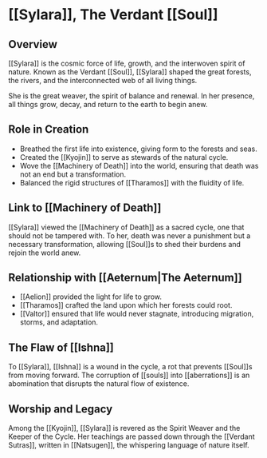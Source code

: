 # [[Sylara]], The Verdant [[Soul]]

## Overview
[[Sylara]] is the cosmic force of life, growth, and the interwoven spirit of nature. Known as the Verdant [[Soul]], [[Sylara]] shaped the great forests, the rivers, and the interconnected web of all living things.

She is the great weaver, the spirit of balance and renewal. In her presence, all things grow, decay, and return to the earth to begin anew.

## Role in Creation
- Breathed the first life into existence, giving form to the forests and seas.
- Created the [[Kyojin]] to serve as stewards of the natural cycle.
- Wove the [[Machinery of Death]] into the world, ensuring that death was not an end but a transformation.
- Balanced the rigid structures of [[Tharamos]] with the fluidity of life.

## Link to [[Machinery of Death]]
[[Sylara]] viewed the [[Machinery of Death]] as a sacred cycle, one that should not be tampered with. To her, death was never a punishment but a necessary transformation, allowing [[Soul]]s to shed their burdens and rejoin the world anew.

## Relationship with [[Aeternum|The Aeternum]]
- [[Aelion]] provided the light for life to grow.
- [[Tharamos]] crafted the land upon which her forests could root.
- [[Valtor]] ensured that life would never stagnate, introducing migration, storms, and adaptation.

## The Flaw of [[Ishna]]
To [[Sylara]], [[Ishna]] is a wound in the cycle, a rot that prevents [[Soul]]s from moving forward. The corruption of [[souls]] into [[aberrations]] is an abomination that disrupts the natural flow of existence.

## Worship and Legacy
Among the [[Kyojin]], [[Sylara]] is revered as the Spirit Weaver and the Keeper of the Cycle. Her teachings are passed down through the [[Verdant Sutras]], written in [[Natsugen]], the whispering language of nature itself.
